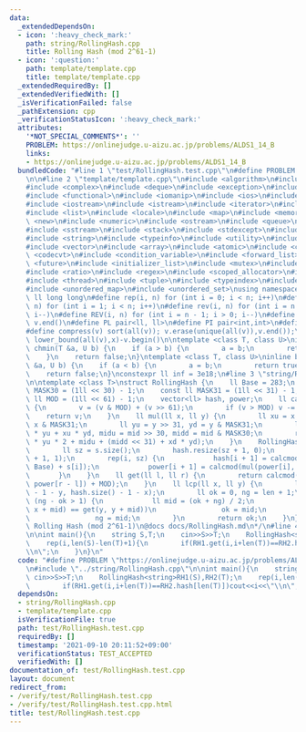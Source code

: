 ```yaml
---
data:
  _extendedDependsOn:
  - icon: ':heavy_check_mark:'
    path: string/RollingHash.cpp
    title: Rolling Hash (mod 2^61-1)
  - icon: ':question:'
    path: template/template.cpp
    title: template/template.cpp
  _extendedRequiredBy: []
  _extendedVerifiedWith: []
  _isVerificationFailed: false
  _pathExtension: cpp
  _verificationStatusIcon: ':heavy_check_mark:'
  attributes:
    '*NOT_SPECIAL_COMMENTS*': ''
    PROBLEM: https://onlinejudge.u-aizu.ac.jp/problems/ALDS1_14_B
    links:
    - https://onlinejudge.u-aizu.ac.jp/problems/ALDS1_14_B
  bundledCode: "#line 1 \"test/RollingHash.test.cpp\"\n#define PROBLEM \"https://onlinejudge.u-aizu.ac.jp/problems/ALDS1_14_B\"\
    \n\n#line 2 \"template/template.cpp\"\n#include <algorithm>\n#include <bitset>\n\
    #include <complex>\n#include <deque>\n#include <exception>\n#include <fstream>\n\
    #include <functional>\n#include <iomanip>\n#include <ios>\n#include <iosfwd>\n\
    #include <iostream>\n#include <istream>\n#include <iterator>\n#include <limits>\n\
    #include <list>\n#include <locale>\n#include <map>\n#include <memory>\n#include\
    \ <new>\n#include <numeric>\n#include <ostream>\n#include <queue>\n#include <set>\n\
    #include <sstream>\n#include <stack>\n#include <stdexcept>\n#include <streambuf>\n\
    #include <string>\n#include <typeinfo>\n#include <utility>\n#include <valarray>\n\
    #include <vector>\n#include <array>\n#include <atomic>\n#include <chrono>\n#include\
    \ <codecvt>\n#include <condition_variable>\n#include <forward_list>\n#include\
    \ <future>\n#include <initializer_list>\n#include <mutex>\n#include <random>\n\
    #include <ratio>\n#include <regex>\n#include <scoped_allocator>\n#include <system_error>\n\
    #include <thread>\n#include <tuple>\n#include <typeindex>\n#include <type_traits>\n\
    #include <unordered_map>\n#include <unordered_set>\nusing namespace std;\n#define\
    \ ll long long\n#define rep(i, n) for (int i = 0; i < n; i++)\n#define REP(i,\
    \ n) for (int i = 1; i < n; i++)\n#define rev(i, n) for (int i = n - 1; i >= 0;\
    \ i--)\n#define REV(i, n) for (int i = n - 1; i > 0; i--)\n#define all(v) v.begin(),\
    \ v.end()\n#define PL pair<ll, ll>\n#define PI pair<int,int>\n#define len(s) (int)s.size()\n\
    #define compress(v) sort(all(v)); v.erase(unique(all(v)),v.end());\n#define comid(v,x)\
    \ lower_bound(all(v),x)-v.begin()\n\ntemplate <class T, class U>\ninline bool\
    \ chmin(T &a, U b) {\n    if (a > b) {\n        a = b;\n        return true;\n\
    \    }\n    return false;\n}\ntemplate <class T, class U>\ninline bool chmax(T\
    \ &a, U b) {\n    if (a < b) {\n        a = b;\n        return true;\n    }\n\
    \    return false;\n}\nconstexpr ll inf = 3e18;\n#line 3 \"string/RollingHash.cpp\"\
    \n\ntemplate <class T>\nstruct RollingHash {\n    ll Base = 283;\n    const ll\
    \ MASK30 = (1ll << 30) - 1;\n    const ll MASK31 = (1ll << 31) - 1;\n    const\
    \ ll MOD = (1ll << 61) - 1;\n    vector<ll> hash, power;\n    ll calcmod(ll v)\
    \ {\n        v = (v & MOD) + (v >> 61);\n        if (v > MOD) v -= MOD;\n    \
    \    return v;\n    }\n    ll mul(ll x, ll y) {\n        ll xu = x >> 31, xd =\
    \ x & MASK31;\n        ll yu = y >> 31, yd = y & MASK31;\n        ll mid = xd\
    \ * yu + xu * yd, midu = mid >> 30, midd = mid & MASK30;\n        return calcmod(xu\
    \ * yu * 2 + midu + (midd << 31) + xd * yd);\n    }\n    RollingHash(T s) {\n\
    \        ll sz = s.size();\n        hash.resize(sz + 1, 0);\n        power.resize(sz\
    \ + 1, 1);\n        rep(i, sz) {\n            hash[i + 1] = calcmod(mul(hash[i],\
    \ Base) + s[i]);\n            power[i + 1] = calcmod(mul(power[i], Base));\n \
    \       }\n    }\n    ll get(ll l, ll r) {\n        return calcmod(hash[r] - mul(hash[l],\
    \ power[r - l]) + MOD);\n    }\n    ll lcp(ll x, ll y) {\n        ll len = min(hash.size()\
    \ - 1 - y, hash.size() - 1 - x);\n        ll ok = 0, ng = len + 1;\n        while\
    \ (ng - ok > 1) {\n            ll mid = (ok + ng) / 2;\n            if (get(x,\
    \ x + mid) == get(y, y + mid))\n                ok = mid;\n            else\n\
    \                ng = mid;\n        }\n        return ok;\n    }\n};\n/*\n@brief\
    \ Rolling Hash (mod 2^61-1)\n@docs docs/RollingHash.md\n*/\n#line 4 \"test/RollingHash.test.cpp\"\
    \n\nint main(){\n    string S,T;\n    cin>>S>>T;\n    RollingHash<string>RH1(S),RH2(T);\n\
    \    rep(i,len(S)-len(T)+1){\n        if(RH1.get(i,i+len(T))==RH2.hash[len(T)])cout<<i<<\"\
    \\n\";\n    }\n}\n"
  code: "#define PROBLEM \"https://onlinejudge.u-aizu.ac.jp/problems/ALDS1_14_B\"\n\
    \n#include \"../string/RollingHash.cpp\"\n\nint main(){\n    string S,T;\n   \
    \ cin>>S>>T;\n    RollingHash<string>RH1(S),RH2(T);\n    rep(i,len(S)-len(T)+1){\n\
    \        if(RH1.get(i,i+len(T))==RH2.hash[len(T)])cout<<i<<\"\\n\";\n    }\n}"
  dependsOn:
  - string/RollingHash.cpp
  - template/template.cpp
  isVerificationFile: true
  path: test/RollingHash.test.cpp
  requiredBy: []
  timestamp: '2021-09-10 20:11:52+09:00'
  verificationStatus: TEST_ACCEPTED
  verifiedWith: []
documentation_of: test/RollingHash.test.cpp
layout: document
redirect_from:
- /verify/test/RollingHash.test.cpp
- /verify/test/RollingHash.test.cpp.html
title: test/RollingHash.test.cpp
---
```

